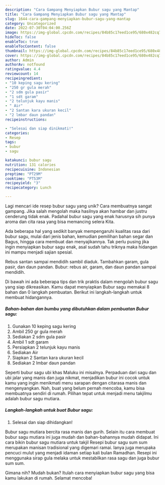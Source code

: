 ```yaml
---
description: "Cara Gampang Menyiapkan Bubur sagu yang Mantap"
title: "Cara Gampang Menyiapkan Bubur sagu yang Mantap"
slug: 1644-cara-gampang-menyiapkan-bubur-sagu-yang-mantap
category: Uncategorized
date: 2022-07-30T04:04:00.256Z
image: https://img-global.cpcdn.com/recipes/84b85c17eed1ce95/680x482cq70/bubur-sagu-foto-resep-utama.jpg
hideToc: false
enableToc: true
enableTocContent: false
thumbnail: https://img-global.cpcdn.com/recipes/84b85c17eed1ce95/680x482cq70/bubur-sagu-foto-resep-utama.jpg
cover: https://img-global.cpcdn.com/recipes/84b85c17eed1ce95/680x482cq70/bubur-sagu-foto-resep-utama.jpg
author: Admin
authorAv: notfound
ratingvalue: 4.4
reviewcount: 14
recipeingredient:
- "10 keping sagu kering"
- "250 gr gula merah"
- "2 sdm gula pasir"
- "1 sdt garam"
- "2 telunjuk kayu manis"
- " Air"
- "2 Santan kara ukuran kecil"
- "2 lmbar daun pandan"
recipeinstructions:

- "Selesai dan siap dinikmati!"
categories:
- Resep
tags:
- bubur
- sagu

katakunci: bubur sagu 
nutrition: 131 calories
recipecuisine: Indonesian
preptime: "PT29M"
cooktime: "PT53M"
recipeyield: "3"
recipecategory: Lunch

---
```





Lagi mencari ide resep bubur sagu yang unik? Cara membuatnya sangat gampang. Jika salah mengolah maka hasilnya akan hambar dan justru cenderung tidak enak. Padahal bubur sagu yang enak harusnya sih punya aroma dan cita rasa yang bisa memancing selera Kita.





Ada beberapa hal yang sedikit banyak mempengaruhi kualitas rasa dari bubur sagu, mulai dari jenis bahan, kemudian pemilihan bahan segar dan Bagus, hingga cara membuat dan menyajikannya. Tak perlu pusing jika ingin menyiapkan bubur sagu enak,      asal sudah tahu triknya maka hidangan ini mampu menjadi sajian spesial.














Rebus santan sampai mendidih sambil diaduk. Tambahkan garam, gula pasir, dan daun pandan. Bubur: rebus air, garam, dan daun pandan sampai mendidih.






Di bawah ini ada beberapa tips dan trik praktis dalam mengolah bubur sagu yang siap dikreasikan. Kamu dapat menyiapkan Bubur sagu memakai 8 bahan dan 0 langkah pembuatan. Berikut ini langkah-langkah untuk membuat hidangannya.

<!--inarticleads1-->

##### Bahan-bahan dan bumbu yang dibutuhkan dalam pembuatan Bubur sagu:

1. Gunakan 10 keping sagu kering
1. Ambil 250 gr gula merah
1. Sediakan 2 sdm gula pasir
1. Ambil 1 sdt garam
1. Persiapkan 2 telunjuk kayu manis
1. Sediakan  Air
1. Siapkan 2 Santan kara ukuran kecil
1. Sediakan 2 lmbar daun pandan


Seperti bubur sagu ubi khas Maluku ini misalnya. Perpaduan dari sagu dan ubi jalar yang manis dan juga nikmat, menjadikan bubur ini cocok untuk kamu yang ingin menikmati menu sarapan dengan citarasa manis dan mengenyangkan. Nah, buat yang belum pernah mencoba, kamu bisa membuatnya sendiri di rumah. Pilihan tepat untuk menjadi menu takjilmu adalah bubur sagu mutiara. 

<!--inarticleads2-->

##### Langkah-langkah untuk buat Bubur sagu:


1. Selesai dan siap dihidangkan!

Bubur sagu mutiara bercita rasa manis dan gurih. Selain itu cara membuat bubur sagu mutiara ini juga mudah dan bahan-bahannya mudah didapat. Ini cara bikin bubur sagu mutiara untuk takjil Resepi bubur sagu sum sum merupakan manisan tradisional yang digemari ramai. Ianya juga merupaka pencuci mulut yang menjadi idaman setiap kali bulan Ramadhan. Resepi ini menggunaka sirap gula melaka untuk mestabilkan rasa sagu dan juga bubur sum sum. 

Gimana nih? Mudah bukan? Itulah cara menyiapkan bubur sagu yang bisa kamu lakukan di rumah. Selamat mencoba!
